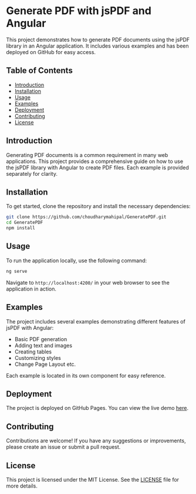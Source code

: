 # Generate PDF with jsPDF and Angular

This project demonstrates how to generate PDF documents using the jsPDF library in an Angular application. It includes various examples and has been deployed on GitHub for easy access.

## Table of Contents

- [Introduction](#introduction)
- [Installation](#installation)
- [Usage](#usage)
- [Examples](#examples)
- [Deployment](#deployment)
- [Contributing](#contributing)
- [License](#license)

## Introduction

Generating PDF documents is a common requirement in many web applications. This project provides a comprehensive guide on how to use the jsPDF library with Angular to create PDF files. Each example is provided separately for clarity.

## Installation

To get started, clone the repository and install the necessary dependencies:

```bash
git clone https://github.com/choudharymahipal/GeneratePDF.git
cd GeneratePDF
npm install
```

## Usage

To run the application locally, use the following command:

```bash
ng serve
```

Navigate to `http://localhost:4200/` in your web browser to see the application in action.

## Examples

The project includes several examples demonstrating different features of jsPDF with Angular:

- Basic PDF generation
- Adding text and images
- Creating tables
- Customizing styles
- Change Page Layout etc.

Each example is located in its own component for easy reference.

## Deployment

The project is deployed on GitHub Pages. You can view the live demo [here](https://choudharymahipal.github.io/GeneratePDF/).

## Contributing

Contributions are welcome! If you have any suggestions or improvements, please create an issue or submit a pull request.

## License

This project is licensed under the MIT License. See the [LICENSE](LICENSE) file for more details.